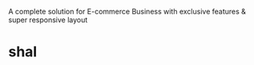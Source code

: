 A complete solution for E-commerce Business with exclusive features & super responsive layout
# shal
